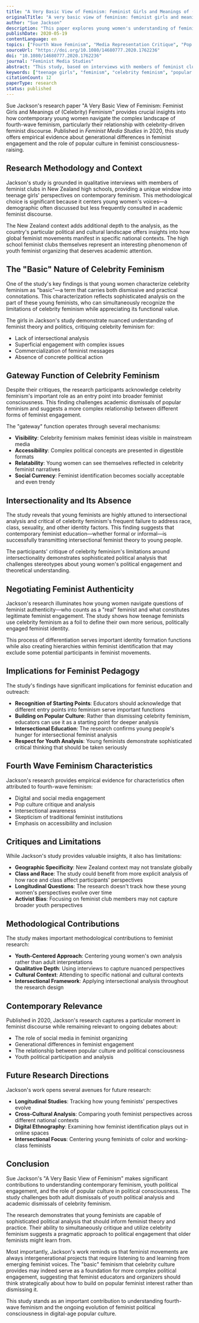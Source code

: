 ```yaml
---
title: "A Very Basic View of Feminism: Feminist Girls and Meanings of (Celebrity) Feminism"
originalTitle: "A very basic view of feminism: feminist girls and meanings of (celebrity) feminism"
author: "Sue Jackson"
description: "This paper explores young women's understanding of feminism, particularly their perspectives on celebrity feminism. The research finds that while celebrity feminism is often criticized as superficial and lacking intersectional perspectives, it plays an important role as a 'gateway' or 'starting point' for attracting and guiding young girls to engage with and deepen their understanding of feminism."
publishDate: 2020-05-19
contentLanguage: en
topics: ["Fourth Wave Feminism", "Media Representation Critique", "Pop Culture Feminism"]
sourceUrl: "https://doi.org/10.1080/14680777.2020.1762236"
doi: "10.1080/14680777.2020.1762236"
journal: "Feminist Media Studies"
abstract: "This study, based on interviews with members of feminist clubs in New Zealand high schools, explores how they understand and negotiate celebrity feminism. The analysis shows that girls view celebrity feminism as a 'basic' but useful tool for defining their own and others' feminist subjectivity. While they critique celebrity feminism as 'trendy,' 'depoliticized,' and lacking intersectional values and political activism, they simultaneously acknowledge its potential value in drawing attention to feminism."
keywords: ["teenage girls", "feminism", "celebrity feminism", "popular feminism", "audience studies"]
citationCount: 12
paperType: research
status: published
---
```


Sue Jackson's research paper "A Very Basic View of Feminism: Feminist Girls and Meanings of (Celebrity) Feminism" provides crucial insights into how contemporary young women navigate the complex landscape of fourth-wave feminism, particularly their relationship with celebrity-driven feminist discourse. Published in *Feminist Media Studies* in 2020, this study offers empirical evidence about generational differences in feminist engagement and the role of popular culture in feminist consciousness-raising.

## Research Methodology and Context

Jackson's study is grounded in qualitative interviews with members of feminist clubs in New Zealand high schools, providing a unique window into teenage girls' perspectives on contemporary feminism. This methodological choice is significant because it centers young women's voices—a demographic often discussed but less frequently consulted in academic feminist discourse.

The New Zealand context adds additional depth to the analysis, as the country's particular political and cultural landscape offers insights into how global feminist movements manifest in specific national contexts. The high school feminist clubs themselves represent an interesting phenomenon of youth feminist organizing that deserves academic attention.

## The "Basic" Nature of Celebrity Feminism

One of the study's key findings is that young women characterize celebrity feminism as "basic"—a term that carries both dismissive and practical connotations. This characterization reflects sophisticated analysis on the part of these young feminists, who can simultaneously recognize the limitations of celebrity feminism while appreciating its functional value.

The girls in Jackson's study demonstrate nuanced understanding of feminist theory and politics, critiquing celebrity feminism for:
- Lack of intersectional analysis
- Superficial engagement with complex issues
- Commercialization of feminist messages
- Absence of concrete political action

## Gateway Function of Celebrity Feminism

Despite their critiques, the research participants acknowledge celebrity feminism's important role as an entry point into broader feminist consciousness. This finding challenges academic dismissals of popular feminism and suggests a more complex relationship between different forms of feminist engagement.

The "gateway" function operates through several mechanisms:
- **Visibility**: Celebrity feminism makes feminist ideas visible in mainstream media
- **Accessibility**: Complex political concepts are presented in digestible formats
- **Relatability**: Young women can see themselves reflected in celebrity feminist narratives
- **Social Currency**: Feminist identification becomes socially acceptable and even trendy

## Intersectionality and Its Absence

The study reveals that young feminists are highly attuned to intersectional analysis and critical of celebrity feminism's frequent failure to address race, class, sexuality, and other identity factors. This finding suggests that contemporary feminist education—whether formal or informal—is successfully transmitting intersectional feminist theory to young people.

The participants' critique of celebrity feminism's limitations around intersectionality demonstrates sophisticated political analysis that challenges stereotypes about young women's political engagement and theoretical understanding.

## Negotiating Feminist Authenticity

Jackson's research illuminates how young women navigate questions of feminist authenticity—who counts as a "real" feminist and what constitutes legitimate feminist engagement. The study shows how teenage feminists use celebrity feminism as a foil to define their own more serious, politically engaged feminist identity.

This process of differentiation serves important identity formation functions while also creating hierarchies within feminist identification that may exclude some potential participants in feminist movements.

## Implications for Feminist Pedagogy

The study's findings have significant implications for feminist education and outreach:
- **Recognition of Starting Points**: Educators should acknowledge that different entry points into feminism serve important functions
- **Building on Popular Culture**: Rather than dismissing celebrity feminism, educators can use it as a starting point for deeper analysis
- **Intersectional Education**: The research confirms young people's hunger for intersectional feminist analysis
- **Respect for Youth Analysis**: Young feminists demonstrate sophisticated critical thinking that should be taken seriously

## Fourth Wave Feminism Characteristics

Jackson's research provides empirical evidence for characteristics often attributed to fourth-wave feminism:
- Digital and social media engagement
- Pop culture critique and analysis
- Intersectional awareness
- Skepticism of traditional feminist institutions
- Emphasis on accessibility and inclusion

## Critiques and Limitations

While Jackson's study provides valuable insights, it also has limitations:
- **Geographic Specificity**: New Zealand context may not translate globally
- **Class and Race**: The study could benefit from more explicit analysis of how race and class affect participants' perspectives
- **Longitudinal Questions**: The research doesn't track how these young women's perspectives evolve over time
- **Activist Bias**: Focusing on feminist club members may not capture broader youth perspectives

## Methodological Contributions

The study makes important methodological contributions to feminist research:
- **Youth-Centered Approach**: Centering young women's own analysis rather than adult interpretations
- **Qualitative Depth**: Using interviews to capture nuanced perspectives
- **Cultural Context**: Attending to specific national and cultural contexts
- **Intersectional Framework**: Applying intersectional analysis throughout the research design

## Contemporary Relevance

Published in 2020, Jackson's research captures a particular moment in feminist discourse while remaining relevant to ongoing debates about:
- The role of social media in feminist organizing
- Generational differences in feminist engagement
- The relationship between popular culture and political consciousness
- Youth political participation and analysis

## Future Research Directions

Jackson's work opens several avenues for future research:
- **Longitudinal Studies**: Tracking how young feminists' perspectives evolve
- **Cross-Cultural Analysis**: Comparing youth feminist perspectives across different national contexts
- **Digital Ethnography**: Examining how feminist identification plays out in online spaces
- **Intersectional Focus**: Centering young feminists of color and working-class feminists

## Conclusion

Sue Jackson's "A Very Basic View of Feminism" makes significant contributions to understanding contemporary feminism, youth political engagement, and the role of popular culture in political consciousness. The study challenges both adult dismissals of youth political analysis and academic dismissals of celebrity feminism.

The research demonstrates that young feminists are capable of sophisticated political analysis that should inform feminist theory and practice. Their ability to simultaneously critique and utilize celebrity feminism suggests a pragmatic approach to political engagement that older feminists might learn from.

Most importantly, Jackson's work reminds us that feminist movements are always intergenerational projects that require listening to and learning from emerging feminist voices. The "basic" feminism that celebrity culture provides may indeed serve as a foundation for more complex political engagement, suggesting that feminist educators and organizers should think strategically about how to build on popular feminist interest rather than dismissing it.

This study stands as an important contribution to understanding fourth-wave feminism and the ongoing evolution of feminist political consciousness in digital-age popular culture.
